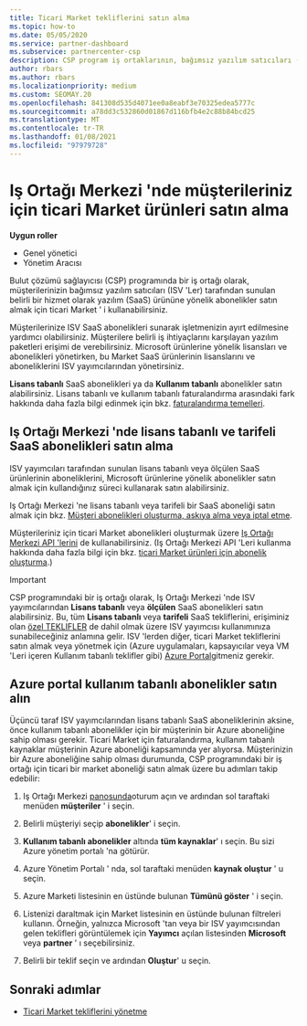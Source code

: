 ```yaml
---
title: Ticari Market tekliflerini satın alma
ms.topic: how-to
ms.date: 05/05/2020
ms.service: partner-dashboard
ms.subservice: partnercenter-csp
description: CSP program iş ortaklarının, bağımsız yazılım satıcıları (ISV) tarafından sunulan SaaS tekliflerinin müşteri satın alımları oluşturmak için Iş Ortağı Merkezi marketi ' ni nasıl kullanabileceğinizi öğrenin.
author: rbars
ms.author: rbars
ms.localizationpriority: medium
ms.custom: SEOMAY.20
ms.openlocfilehash: 841308d535d4071ee0a8eabf3e70325edea5777c
ms.sourcegitcommit: a78dd3c532860d01867d116bfb4e2c88b84bcd25
ms.translationtype: MT
ms.contentlocale: tr-TR
ms.lasthandoff: 01/08/2021
ms.locfileid: "97979728"
---
```

# <a name="purchase-commercial-marketplace-products-for-your-customers-in-partner-center"></a>Iş Ortağı Merkezi 'nde müşterileriniz için ticari Market ürünleri satın alma


**Uygun roller**

- Genel yönetici
- Yönetim Aracısı

Bulut çözümü sağlayıcısı (CSP) programında bir iş ortağı olarak, müşterilerinizin bağımsız yazılım satıcıları (ISV 'Ler) tarafından sunulan belirli bir hizmet olarak yazılım (SaaS) ürününe yönelik abonelikler satın almak için ticari Market ' i kullanabilirsiniz.

Müşterilerinize ISV SaaS abonelikleri sunarak işletmenizin ayırt edilmesine yardımcı olabilirsiniz. Müşterilere belirli iş ihtiyaçlarını karşılayan yazılım paketleri erişimi de verebilirsiniz. Microsoft ürünlerine yönelik lisansları ve abonelikleri yönetirken, bu Market SaaS ürünlerinin lisanslarını ve aboneliklerini ISV yayımcılarından yönetirsiniz.

**Lisans tabanlı** SaaS abonelikleri ya da **Kullanım tabanlı** abonelikler satın alabilirsiniz. Lisans tabanlı ve kullanım tabanlı faturalandırma arasındaki fark hakkında daha fazla bilgi edinmek için bkz. [faturalandırma temelleri](billing-basics.md).

## <a name="purchase-license-based-and-metered-saas-subscriptions-in-partner-center"></a>Iş Ortağı Merkezi 'nde lisans tabanlı ve tarifeli SaaS abonelikleri satın alma

ISV yayımcıları tarafından sunulan lisans tabanlı veya ölçülen SaaS ürünlerinin aboneliklerini, Microsoft ürünlerine yönelik abonelikler satın almak için kullandığınız süreci kullanarak satın alabilirsiniz.

Iş Ortağı Merkezi 'ne lisans tabanlı veya tarifeli bir SaaS aboneliği satın almak için bkz. [Müşteri abonelikleri oluşturma, askıya alma veya iptal etme](create-a-new-subscription.md#create-a-new-subscription).

Müşterileriniz için ticari Market abonelikleri oluşturmak üzere [Iş Ortağı Merkezi API 'lerini](/partner-center/develop/) de kullanabilirsiniz. (Iş Ortağı Merkezi API 'Leri kullanma hakkında daha fazla bilgi için bkz. [ticari Market ürünleri için abonelik oluşturma](/partner-center/develop/create-subscription-azure-marketplace-products).)

>[!IMPORTANT]
> CSP programındaki bir iş ortağı olarak, Iş Ortağı Merkezi 'nde ISV yayımcılarından **Lisans tabanlı** veya **ölçülen** SaaS abonelikleri satın alabilirsiniz. Bu, tüm **Lisans tabanlı** veya **tarifeli** SaaS tekliflerini, erişiminiz olan [özel TEKLIFLER](csp-commercial-marketplace-discover.md#learn-about-marketplace-exclusive-offers) de dahil olmak üzere ISV yayımcısı kullanımınıza sunabileceğiniz anlamına gelir. ISV 'lerden diğer, ticari Market tekliflerini satın almak veya yönetmek için (Azure uygulamaları, kapsayıcılar veya VM 'Leri içeren Kullanım tabanlı teklifler gibi) [Azure Portal](https://portal.azure.com/)gitmeniz gerekir.

## <a name="purchase-usage-based-subscriptions-in-the-azure-portal"></a>Azure portal kullanım tabanlı abonelikler satın alın

Üçüncü taraf ISV yayımcılarından lisans tabanlı SaaS aboneliklerinin aksine, önce kullanım tabanlı abonelikler için bir müşterinin bir Azure aboneliğine sahip olması gerekir. Ticari Market için faturalandırma, kullanım tabanlı kaynaklar müşterinin Azure aboneliği kapsamında yer alıyorsa. Müşterinizin bir Azure aboneliğine sahip olması durumunda, CSP programındaki bir iş ortağı için ticari bir market aboneliği satın almak üzere bu adımları takip edebilir:

1. Iş Ortağı Merkezi [panosunda](https://partner.microsoft.com/dashboard)oturum açın ve ardından sol taraftaki menüden **müşteriler** ' i seçin.

2. Belirli müşteriyi seçip **abonelikler**' i seçin.  

3. **Kullanım tabanlı abonelikler** altında **tüm kaynaklar**' ı seçin. Bu sizi Azure yönetim portalı 'na götürür.

4. Azure Yönetim Portalı ' nda, sol taraftaki menüden **kaynak oluştur** ' u seçin.

5. Azure Marketi listesinin en üstünde bulunan **Tümünü göster** ' i seçin.

6. Listenizi daraltmak için Market listesinin en üstünde bulunan filtreleri kullanın. Örneğin, yalnızca Microsoft 'tan veya bir ISV yayımcısından gelen teklifleri görüntülemek için **Yayımcı** açılan listesinden **Microsoft** veya **partner** ' ı seçebilirsiniz.

7. Belirli bir teklif seçin ve ardından **Oluştur**' u seçin.

## <a name="next-steps"></a>Sonraki adımlar

- [Ticari Market tekliflerini yönetme](csp-commercial-marketplace-purchase.md)